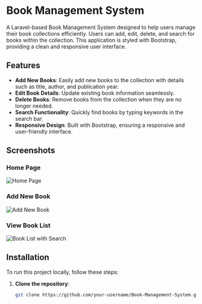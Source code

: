 # Book Management System

A Laravel-based Book Management System designed to help users manage their book collections efficiently. Users can add, edit, delete, and search for books within the collection. This application is styled with Bootstrap, providing a clean and responsive user interface.

## Features

- **Add New Books**: Easily add new books to the collection with details such as title, author, and publication year.
- **Edit Book Details**: Update existing book information seamlessly.
- **Delete Books**: Remove books from the collection when they are no longer needed.
- **Search Functionality**: Quickly find books by typing keywords in the search bar.
- **Responsive Design**: Built with Bootstrap, ensuring a responsive and user-friendly interface.

## Screenshots

### Home Page
![Home Page]([screenshots/home_page.png](https://github.com/Waruni9810/Book-Management-System/blob/master/Home.png))

### Add New Book
![Add New Book]([screenshots/add_book.png](https://github.com/Waruni9810/Book-Management-System/blob/master/add%20newbook.png))

### View Book List
![Book List with Search]([screenshots/book_list.png](https://github.com/Waruni9810/Book-Management-System/blob/master/view.png))

## Installation

To run this project locally, follow these steps:

1. **Clone the repository**:
   ```bash
   git clone https://github.com/your-username/Book-Management-System.git
